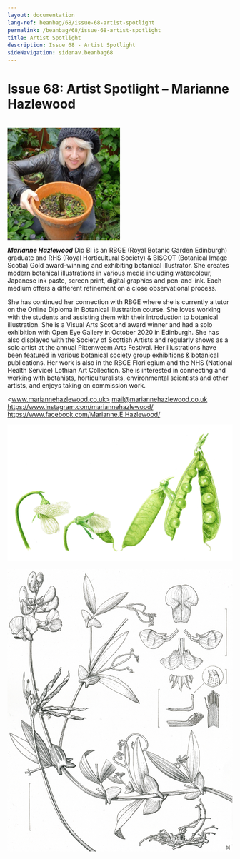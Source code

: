 ```yaml
---
layout: documentation
lang-ref: beanbag/68/issue-68-artist-spotlight
permalink: /beanbag/68/issue-68-artist-spotlight
title: Artist Spotlight
description: Issue 68 - Artist Spotlight
sideNavigation: sidenav.beanbag68
---
```


# Issue 68: Artist Spotlight – Marianne Hazlewood

<br />
	<img src="/assets/images/68/AS-1_MarianneHazlewood.jpg" alt="Portrait of Marianne Hazlewood" width="50%" align="center">
<br />

***Marianne Hazlewood*** Dip BI is an RBGE (Royal Botanic Garden Edinburgh) graduate and RHS (Royal Horticultural Society) & BISCOT (Botanical Image Scotia) Gold award-winning and exhibiting botanical illustrator. She creates modern botanical illustrations in various media including watercolour, Japanese ink paste, screen print, digital graphics and pen-and-ink. Each medium offers a different refinement on a close observational process.

She has continued her connection with RBGE where she is currently a tutor on the Online Diploma in Botanical Illustration course. She loves working with the students and assisting them with their introduction to botanical illustration. She is a Visual Arts Scotland award winner and had a solo exhibition with Open Eye Gallery in October 2020 in Edinburgh. She has also displayed with the Society of Scottish Artists and regularly shows as a solo artist at the annual Pittenweem Arts Festival. Her illustrations have been featured in various botanical society group exhibitions & botanical publications. Her work is also in the RBGE Florilegium and the NHS (National Health Service) Lothian Art Collection. She is interested in connecting and working with botanists, horticulturalists, environmental scientists and other artists, and enjoys taking on commission work.

<www.mariannehazlewood.co.uk>
<mail@mariannehazlewood.co.uk>
<https://www.instagram.com/mariannehazlewood/>
<https://www.facebook.com/Marianne.E.Hazlewood/>

![*Pisum sativum* L., Papilionoideae, by Marianne Hazlewood, 2021 [= *Lathyrus oleraceus* Lam.]](/assets/images/68/AS-2_Pisumsativum2021-MarianneHazlewood.jpg)

![*Lathyrus magellanicus* Lam., Papilionoideae, by Marianne Hazlewood, 2015](/assets/images/68/AS-3_Lathyrusmagellanicus-2015-MarianneHazlewood.jpg)
